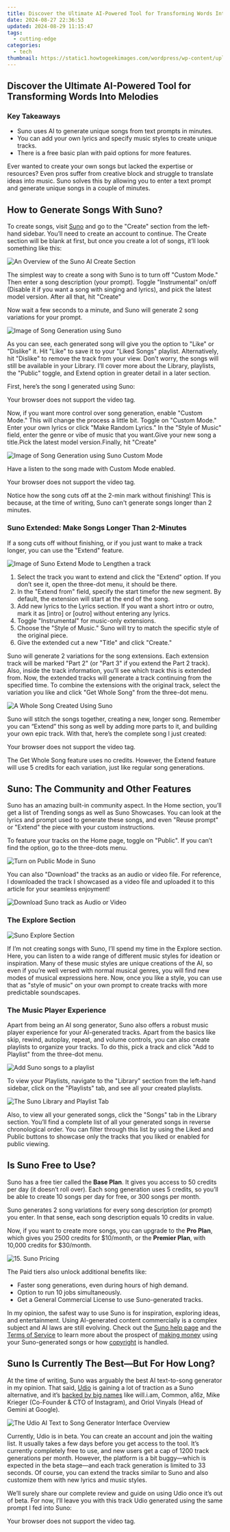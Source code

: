 ```yaml
---
title: Discover the Ultimate AI-Powered Tool for Transforming Words Into Melodies
date: 2024-08-27 22:36:53
updated: 2024-08-29 11:15:47
tags:
  - cutting-edge
categories:
  - tech
thumbnail: https://static1.howtogeekimages.com/wordpress/wp-content/uploads/2024/04/suno-ai-2.jpg
---
```


## Discover the Ultimate AI-Powered Tool for Transforming Words Into Melodies

### Key Takeaways

* Suno uses AI to generate unique songs from text prompts in minutes.
* You can add your own lyrics and specify music styles to create unique tracks.
* There is a free basic plan with paid options for more features.

 Ever wanted to create your own songs but lacked the expertise or resources? Even pros suffer from creative block and struggle to translate ideas into music. Suno solves this by allowing you to enter a text prompt and generate unique songs in a couple of minutes.

##  How to Generate Songs With Suno?

 To create songs, visit [Suno](http://Suno.com) and go to the "Create" section from the left-hand sidebar. You’ll need to create an account to continue. The Create section will be blank at first, but once you create a lot of songs, it’ll look something like this:

![An Overview of the Suno AI Create Section](https://static1.howtogeekimages.com/wordpress/wp-content/uploads/2024/04/1-an-overview-of-the-suno-ai-create-section.png) 

 The simplest way to create a song with Suno is to turn off "Custom Mode." Then enter a song description (your prompt). Toggle "Instrumental" on/off (Disable it if you want a song with singing and lyrics), and pick the latest model version. After all that, hit "Create"

 Now wait a few seconds to a minute, and Suno will generate 2 song variations for your prompt.

![Image of Song Generation using Suno](https://static1.howtogeekimages.com/wordpress/wp-content/uploads/2024/04/2-image-of-song-generation-using-suno.png) 

 As you can see, each generated song will give you the option to "Like" or "Dislike" it. Hit "Like" to save it to your "Liked Songs" playlist. Alternatively, hit "Dislike" to remove the track from your view. Don’t worry, the songs will still be available in your Library. I’ll cover more about the Library, playlists, the "Public" toggle, and Extend option in greater detail in a later section.

 First, here’s the song I generated using Suno:

Your browser does not support the video tag. 

 Now, if you want more control over song generation, enable "Custom Mode." This will change the process a little bit. Toggle on "Custom Mode." Enter your own lyrics or click "Make Random Lyrics." In the "Style of Music" field, enter the genre or vibe of music that you want.Give your new song a title.Pick the latest model version.Finally, hit "Create" 

![Image of Song Generation using Suno Custom Mode](https://static1.howtogeekimages.com/wordpress/wp-content/uploads/2024/04/4-image-of-song-generation-using-suno-custom-mode.png) 

 Have a listen to the song made with Custom Mode enabled.

Your browser does not support the video tag. 

 Notice how the song cuts off at the 2-min mark without finishing! This is because, at the time of writing, Suno can't generate songs longer than 2 minutes.

###  Suno Extended: Make Songs Longer Than 2-Minutes

 If a song cuts off without finishing, or if you just want to make a track longer, you can use the "Extend" feature.

![Image of Suno Extend Mode to Lengthen a track](https://static1.howtogeekimages.com/wordpress/wp-content/uploads/2024/04/6-image-of-suno-extend-mode-to-lengthen-a-track.png) 

1. Select the track you want to extend and click the "Extend" option. If you don’t see it, open the three-dot menu, it should be there.
2. In the "Extend from" field, specify the start timefor the new segment. By default, the extension will start at the end of the song.
3. Add new lyrics to the Lyrics section. If you want a short intro or outro, mark it as \[intro\] or \[outro\] without entering any lyrics.
4. Toggle "Instrumental" for music-only extensions.
5. Choose the "Style of Music." Suno will try to match the specific style of the original piece.
6. Give the extended cut a new "Title" and click "Create."

 Suno will generate 2 variations for the song extensions. Each extension track will be marked "Part 2" (or "Part 3" if you extend the Part 2 track). Also, inside the track information, you’ll see which track this is extended from. Now, the extended tracks will generate a track continuing from the specified time. To combine the extensions with the original track, select the variation you like and click "Get Whole Song" from the three-dot menu.

![A Whole Song Created Using Suno](https://static1.howtogeekimages.com/wordpress/wp-content/uploads/2024/04/7-a-whole-song-created-using-suno.png) 

 Suno will stitch the songs together, creating a new, longer song. Remember you can “Extend” this song as well by adding more parts to it, and building your own epic track. With that, here’s the complete song I just created:

Your browser does not support the video tag. 

 The Get Whole Song feature uses no credits. However, the Extend feature will use 5 credits for each variation, just like regular song generations.

##  Suno: The Community and Other Features

 Suno has an amazing built-in community aspect. In the Home section, you’ll get a list of Trending songs as well as Suno Showcases. You can look at the lyrics and prompt used to generate these songs, and even "Reuse prompt" or "Extend" the piece with your custom instructions.

 To feature your tracks on the Home page, toggle on "Public". If you can’t find the option, go to the three-dots menu.

![Turn on Public Mode in Suno](https://static1.howtogeekimages.com/wordpress/wp-content/uploads/2024/04/9-turn-on-public-mode-in-suno.png) 

 You can also "Download" the tracks as an audio or video file. For reference, I downloaded the track I showcased as a video file and uploaded it to this article for your seamless enjoyment!

![Download Suno track as Audio or Video](https://static1.howtogeekimages.com/wordpress/wp-content/uploads/2024/04/10-download-suno-track-as-audio-or-video.png) 

###  The Explore Section

![Suno Explore Section](https://static1.howtogeekimages.com/wordpress/wp-content/uploads/2024/04/11-suno-explore-section.png) 

 If I’m not creating songs with Suno, I’ll spend my time in the Explore section. Here, you can listen to a wide range of different music styles for ideation or inspiration. Many of these music styles are unique creations of the AI, so even if you’re well versed with normal musical genres, you will find new modes of musical expressions here. Now, once you like a style, you can use that as "style of music" on your own prompt to create tracks with more predictable soundscapes.

###  The Music Player Experience

 Apart from being an AI song generator, Suno also offers a robust music player experience for your AI-generated tracks. Apart from the basics like skip, rewind, autoplay, repeat, and volume controls, you can also create playlists to organize your tracks. To do this, pick a track and click "Add to Playlist" from the three-dot menu.

![Add Suno songs to a playlist](https://static1.howtogeekimages.com/wordpress/wp-content/uploads/2024/04/untitled-design-1.png) 

 To view your Playlists, navigate to the "Library" section from the left-hand sidebar, click on the "Playlists" tab, and see all your created playlists.

![The Suno Library and Playlist Tab](https://static1.howtogeekimages.com/wordpress/wp-content/uploads/2024/04/14-the-suno-library-and-playlist-tab.png) 

 Also, to view all your generated songs, click the "Songs" tab in the Library section. You’ll find a complete list of all your generated songs in reverse chronological order. You can filter through this list by using the Liked and Public buttons to showcase only the tracks that you liked or enabled for public viewing.

##  Is Suno Free to Use?

 Suno has a free tier called the **Base Plan**. It gives you access to 50 credits per day (it doesn’t roll over). Each song generation uses 5 credits, so you’ll be able to create 10 songs per day for free, or 300 songs per month.

 Suno generates 2 song variations for every song description (or prompt) you enter. In that sense, each song description equals 10 credits in value.

 Now, if you want to create more songs, you can upgrade to the **Pro Plan**, which gives you 2500 credits for $10/month, or the **Premier Plan**, with 10,000 credits for $30/month.

![15. Suno Pricing](https://static1.howtogeekimages.com/wordpress/wp-content/uploads/2024/04/15-suno-pricing.png) 

 The Paid tiers also unlock additional benefits like:

* Faster song generations, even during hours of high demand.
* Option to run 10 jobs simultaneously.
* Get a General Commercial License to use Suno-generated tracks.

 In my opinion, the safest way to use Suno is for inspiration, exploring ideas, and entertainment. Using AI-generated content commercially is a complex subject and AI laws are still evolving. Check out the [Suno help page](https://suno-ai.notion.site/FAQs-b72601b96de44e5cacd2cd6baa985448#e45a0a64beb849ee9cbb38452f05e022) and the [Terms of Service](https://suno.com/terms) to learn more about the prospect of [making money](https://suno-ai.notion.site/FAQs-b72601b96de44e5cacd2cd6baa985448#f0f1441180484d6094206e84e334ba36) using your Suno-generated songs or how [copyright](https://suno-ai.notion.site/FAQs-b72601b96de44e5cacd2cd6baa985448#47fc7b6ad1114a1597903b11c73ade77) is handled.

##  Suno Is Currently The Best—But For How Long?

 At the time of writing, Suno was arguably the best AI text-to-song generator in my opinion. That said, [Udio](https://www.udio.com/) is gaining a lot of traction as a Suno alternative, and it’s [backed by big names](https://www.prnewswire.com/news-releases/former-google-deepmind-researchers-assemble-luminaries-across-music-and-tech-to-launch-udio-a-new-ai-powered-app-that-allows-anyone-to-create-extraordinary-music-in-an-instant-302113166.html) like will.i.am, Common, a16z, Mike Krieger (Co-Founder & CTO of Instagram), and Oriol Vinyals (Head of Gemini at Google).

![The Udio AI Text to Song Generator Interface Overview](https://static1.howtogeekimages.com/wordpress/wp-content/uploads/2024/04/16-the-udio-ai-text-to-song-generator-interface-overview.png) 

 Currently, Udio is in beta. You can create an account and join the waiting list. It usually takes a few days before you get access to the tool. It’s currently completely free to use, and new users get a cap of 1200 track generations per month. However, the platform is a bit buggy—which is expected in the beta stage—and each track generation is limited to 33 seconds. Of course, you can extend the tracks similar to Suno and also customize them with new lyrics and music styles.

 We’ll surely share our complete review and guide on using Udio once it’s out of beta. For now, I’ll leave you with this track Udio generated using the same prompt I fed into Suno:

Your browser does not support the video tag.

<ins class="adsbygoogle"
     style="display:block"
     data-ad-format="autorelaxed"
     data-ad-client="ca-pub-7571918770474297"
     data-ad-slot="1223367746"></ins>



<ins class="adsbygoogle"
     style="display:block"
     data-ad-client="ca-pub-7571918770474297"
     data-ad-slot="8358498916"
     data-ad-format="auto"
     data-full-width-responsive="true"></ins>
